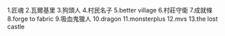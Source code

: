 1.匠魂 
2.瓦爾基里 
3.狗頭人 
4.村民名子
5.better village
6.村莊守衛
7.成就條
8.forge to fabric
9.吸血鬼獵人
10.dragon
11.monsterplus
12.mvs
13.the lost castle
